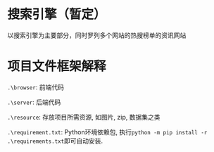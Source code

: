 # 搜索引擎（暂定）
以搜索引擎为主要部分，同时罗列多个网站的热搜榜单的资讯网站

# 项目文件框架解释

`.\browser`: 前端代码

`.\server`: 后端代码

`.\resource`: 存放项目所需资源, 如图片, zip, 数据集之类

`.\requirement.txt`: Python环境依赖包, 执行`python -m pip install -r .\requirements.txt`即可自动安装. 

